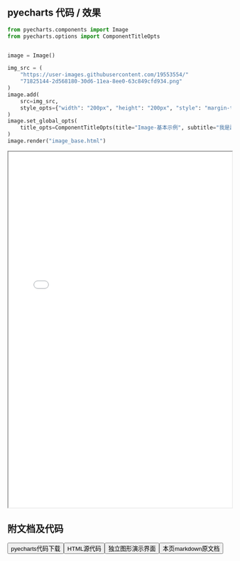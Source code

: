 
## pyecharts 代码 / 效果

```python
from pyecharts.components import Image
from pyecharts.options import ComponentTitleOpts


image = Image()

img_src = (
    "https://user-images.githubusercontent.com/19553554/"
    "71825144-2d568180-30d6-11ea-8ee0-63c849cfd934.png"
)
image.add(
    src=img_src,
    style_opts={"width": "200px", "height": "200px", "style": "margin-top: 20px"},
)
image.set_global_opts(
    title_opts=ComponentTitleOpts(title="Image-基本示例", subtitle="我是副标题支持换行哦")
)
image.render("image_base.html")

```

<iframe width="100%" height="800px" src="/pyecharts/Image/image_base.html"></iframe>

## 附文档及代码

<a href="https://cdn.jsdelivr.net/gh/wfy-belief/python/docs/pyecharts/Image/image_base.py"><button class="mybutton">pyecharts代码下载</button></a><a href="https://cdn.jsdelivr.net/gh/wfy-belief/python/docs/pyecharts/Image/image_base.html"><button class="mybutton">HTML源代码</button></a><a href="https://python.wfyblog.cn/pyecharts/Image/image_base.html"><button class="mybutton">独立图形演示界面</button></a><a href="https://cdn.jsdelivr.net/gh/wfy-belief/python/docs/pyecharts/Image/image_base.md"><button class="mybutton">本页markdown原文档</button></a>